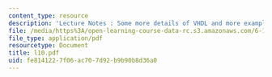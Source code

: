 ```yaml
---
content_type: resource
description: 'Lecture Notes : Some more details of VHDL and more examples'
file: /media/https%3A/open-learning-course-data-rc.s3.amazonaws.com/6-111-introductory-digital-systems-laboratory-fall-2002/fe8141227f06ac707d92b9b90b8d36a0_l10.pdf
file_type: application/pdf
resourcetype: Document
title: l10.pdf
uid: fe814122-7f06-ac70-7d92-b9b90b8d36a0
---
```

